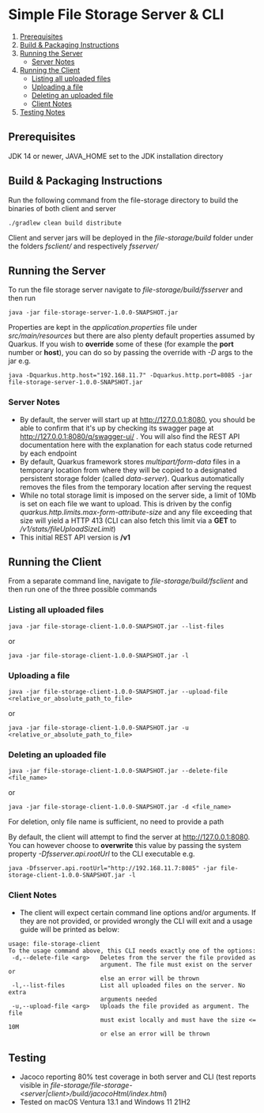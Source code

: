# Simple File Storage Server & CLI

1. [Prerequisites](#Prerequisites)
2. [Build & Packaging Instructions](#Build-&-Packaging-Instructions)
3. [Running the Server](#Running-the-Server)
   * [Server Notes](#Server-Notes)
4. [Running the Client](#Running-the-Client)
    * [Listing all uploaded files](#Listing-all-uploaded-files)
    * [Uploading a file](#Uploading-a-file)
    * [Deleting an uploaded file](#Deleting-an-uploaded-file)
    * [Client Notes](#Client-Notes)
5. [Testing Notes](#Testing)

## Prerequisites 
JDK 14 or newer, JAVA_HOME set to the JDK installation directory

## Build & Packaging Instructions

Run the following command from the file-storage directory to build the binaries of both client and server
```shell script
./gradlew clean build distribute
```

Client and server jars will be deployed in the _file-storage/build_ folder under the folders _fsclient/_ and 
respectively _fsserver/_ 

## Running the Server

To run the file storage server navigate to *file-storage/build/fsserver* and then run
```shell script
java -jar file-storage-server-1.0.0-SNAPSHOT.jar
```
Properties are kept in the _application.properties_ file under _src/main/resources_ but there are also plenty
default properties assumed by Quarkus. If you wish to **override** some of these (for example the **port** number or **host**), you can do
so by passing the override with _-D_ args to the jar e.g.
```shell script
java -Dquarkus.http.host="192.168.11.7" -Dquarkus.http.port=8085 -jar file-storage-server-1.0.0-SNAPSHOT.jar
```

### Server Notes

- By default, the server will start up at http://127.0.0.1:8080, you should be able to confirm that it's up by checking 
its swagger page at http://127.0.0.1:8080/q/swagger-ui/ . You will also find the REST API documentation here with 
the explanation for each status code returned by each endpoint
- By default, Quarkus framework stores _multipart/form-data_ files in a temporary location from where they will be copied to
a designated persistent storage folder (called _data-server_). Quarkus automatically removes the files from the 
temporary location after serving the request
- While no total storage limit is imposed on the server side, a limit of 10Mb is set on each file we want to upload.
This is driven by the config _quarkus.http.limits.max-form-attribute-size_ and any file exceeding that size will yield
a HTTP 413 (CLI can also fetch this limit via a **GET** to _/v1/stats/fileUploadSizeLimit_)
- This initial REST API version is **/v1** 

## Running the Client

From a separate command line, navigate to *file-storage/build/fsclient* and then run one of the three possible commands

### Listing all uploaded files

```shell script
java -jar file-storage-client-1.0.0-SNAPSHOT.jar --list-files
```
or
```shell script
java -jar file-storage-client-1.0.0-SNAPSHOT.jar -l
```

### Uploading a file

```shell script
java -jar file-storage-client-1.0.0-SNAPSHOT.jar --upload-file <relative_or_absolute_path_to_file>
```
or
```shell script
java -jar file-storage-client-1.0.0-SNAPSHOT.jar -u <relative_or_absolute_path_to_file>
```

### Deleting an uploaded file

```shell script
java -jar file-storage-client-1.0.0-SNAPSHOT.jar --delete-file <file_name>
```
or
```shell script
java -jar file-storage-client-1.0.0-SNAPSHOT.jar -d <file_name>
```

For deletion, only file name is sufficient, no need to provide a path

By default, the client will attempt to find the server at http://127.0.0.1:8080. You can however choose to **overwrite**
  this value by passing the system property _-Dfsserver.api.rootUrl_ to the CLI executable e.g.
```shell script
java -Dfsserver.api.rootUrl="http://192.168.11.7:8085" -jar file-storage-client-1.0.0-SNAPSHOT.jar -l
```

### Client Notes

- The client will expect certain command line options and/or arguments. If they are not provided, or provided wrongly 
the CLI will exit and a usage guide will be printed as below:
```
usage: file-storage-client
To the usage command above, this CLI needs exactly one of the options:
 -d,--delete-file <arg>   Deletes from the server the file provided as
                          argument. The file must exist on the server or
                          else an error will be thrown
 -l,--list-files          List all uploaded files on the server. No extra
                          arguments needed
 -u,--upload-file <arg>   Uploads the file provided as argument. The file
                          must exist locally and must have the size <= 10M
                          or else an error will be thrown
```

## Testing
- Jacoco reporting 80% test coverage in both server and CLI 
(test reports visible in _file-storage/file-storage-<server|client>/build/jacocoHtml/index.html_)
- Tested on macOS Ventura 13.1 and Windows 11 21H2
